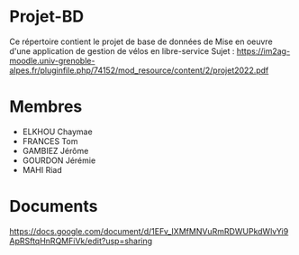 # Projet-BD

Ce répertoire contient le projet de base de données de Mise en oeuvre d'une application de gestion de vélos en libre-service
Sujet : https://im2ag-moodle.univ-grenoble-alpes.fr/pluginfile.php/74152/mod_resource/content/2/projet2022.pdf

# Membres
* ELKHOU Chaymae
* FRANCES Tom
* GAMBIEZ Jérôme
* GOURDON Jérémie
* MAHI Riad

# Documents

https://docs.google.com/document/d/1EFv_IXMfMNVuRmRDWUPkdWlvYi9ApRSftqHnRQMFiVk/edit?usp=sharing
